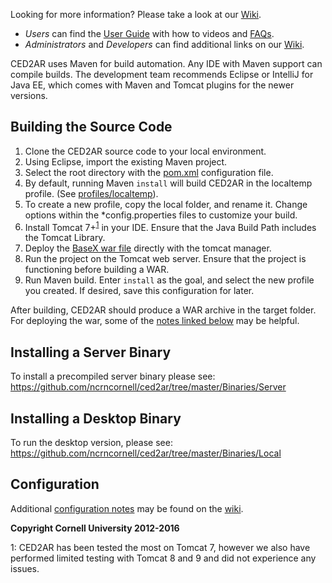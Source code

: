 Looking for more information? Please take a look at our [Wiki](/ncrncornell/ced2ar/wiki).
* _Users_ can find the [User Guide](/ncrncornell/ced2ar/wiki/User's-Guide) with how to videos and [FAQs](/ncrncornell/ced2ar/wiki/FAQs).
* _Administrators_ and _Developers_ can find additional links on our [Wiki](/ncrncornell/ced2ar/wiki).

CED2AR uses Maven for build automation. Any IDE with Maven support can 
compile builds. The development team recommends Eclipse or IntelliJ 
for Java EE, which comes with Maven and Tomcat plugins for the newer 
versions.

## Building the Source Code

1. Clone the CED2AR source code to your local environment. 
2. Using Eclipse, import the existing Maven project. 
3. Select the root directory with the [pom.xml](Source/pom.xml) configuration file.
4. By default, running Maven `install` will build CED2AR in the localtemp 
profile. (See [profiles/localtemp](Source/pom.xml)). 
5. To create a new profile, copy the local folder, and rename it. Change options within the *config.properties files to customize your build.
6. Install Tomcat 7+<sup>[1](#footnote1)</sup> in your IDE. Ensure that 
the Java Build Path includes the Tomcat Library. 
7. Deploy the [BaseX war file](BaseXTemplate/BaseX.war) directly with the 
tomcat manager.
8. Run the project on the Tomcat web server. Ensure that the project is 
functioning before building a WAR. 
9. Run Maven build. Enter `install` as the goal, and select the new 
profile you created. If desired, save this configuration for later.

After building, CED2AR should produce a WAR archive in the target folder. 
For deploying the war, some of the [notes linked below](#installing-a-server-binary) may be helpful.

## Installing a Server Binary
To install a precompiled server binary please see:
https://github.com/ncrncornell/ced2ar/tree/master/Binaries/Server

## Installing a Desktop Binary
To run the desktop version, please see:
https://github.com/ncrncornell/ced2ar/tree/master/Binaries/Local

## Configuration
Additional [configuration notes](https://github.com/ncrncornell/ced2ar/wiki/The-CED2AR-Configuration-Files) may be found on the [wiki](https://github.com/ncrncornell/ced2ar/wiki).

**Copyright Cornell University 2012-2016**

<a name="footnote1">1</a>: CED2AR has been tested the most on Tomcat 7,
however we also have performed limited testing with Tomcat 8 and 9 and did not
experience any issues.
